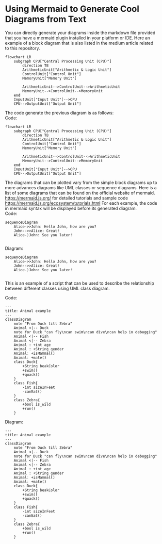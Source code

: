 # Using Mermaid to Generate Cool Diagrams from Text

You can directly generate your diagrams inside the markdown file provided that you have a mermaid plugin installed in your platform or IDE.
Here an example of a block diagram that is also listed in the medium article related to this repository.

```mermaid
flowchart LR
    subgraph CPU["Central Processing Unit (CPU)"]
        direction TB
        ArithmeticUnit["Arithmetic & Logic Unit"]
        ControlUnit["Control Unit"]
        MemoryUnit["Memory Unit"]
        
        ArithmeticUnit-->ControlUnit-->ArithmeticUnit
        MemoryUnit-->ControlUnit-->MemoryUnit
    end
    InputUnit["Input Unit"]-->CPU 
    CPU-->OutputUnit["Output Unit"]
```
The code generate the previous diagram is as follows:\
Code:
```Mermaid
flowchart LR
    subgraph CPU["Central Processing Unit (CPU)"]
        direction TB
        ArithmeticUnit["Arithmetic & Logic Unit"]
        ControlUnit["Control Unit"]
        MemoryUnit["Memory Unit"]
        
        ArithmeticUnit-->ControlUnit-->ArithmeticUnit
        MemoryUnit-->ControlUnit-->MemoryUnit
    end
    InputUnit["Input Unit"]-->CPU 
    CPU-->OutputUnit["Output Unit"]
```

The diagrams that can be plotted vary from the simple block diagrams up to more advances diagrams like UML classes or sequence diagrams. Here is a list of some diagrams that can be found on the official website of mermaid. https://mermaid.js.org/ for detailed tutorials and sample code https://mermaid.js.org/ecosystem/tutorials.html
For each example, the code in mermaid syntax will be displayed before its generated diagram.\
Code:
```Mermaid
sequenceDiagram
    Alice->>John: Hello John, how are you?
    John-->>Alice: Great!
    Alice-)John: See you later!


```
Diagram:
```mermaid
sequenceDiagram
    Alice->>John: Hello John, how are you?
    John-->>Alice: Great!
    Alice-)John: See you later!


```
This is an example of a script that can be used to describe the relationship between different classes using UML class diagram. 

Code:
```Mermaid
---
title: Animal example
---
classDiagram
    note "From Duck till Zebra"
    Animal <|-- Duck
    note for Duck "can fly\ncan swim\ncan dive\ncan help in debugging"
    Animal <|-- Fish
    Animal <|-- Zebra
    Animal : +int age
    Animal : +String gender
    Animal: +isMammal()
    Animal: +mate()
    class Duck{
        +String beakColor
        +swim()
        +quack()
    }
    class Fish{
        -int sizeInFeet
        -canEat()
    }
    class Zebra{
        +bool is_wild
        +run()
    }

```
Diagram:
```mermaid
---
title: Animal example
---
classDiagram
    note "From Duck till Zebra"
    Animal <|-- Duck
    note for Duck "can fly\ncan swim\ncan dive\ncan help in debugging"
    Animal <|-- Fish
    Animal <|-- Zebra
    Animal : +int age
    Animal : +String gender
    Animal: +isMammal()
    Animal: +mate()
    class Duck{
        +String beakColor
        +swim()
        +quack()
    }
    class Fish{
        -int sizeInFeet
        -canEat()
    }
    class Zebra{
        +bool is_wild
        +run()
    }

```
